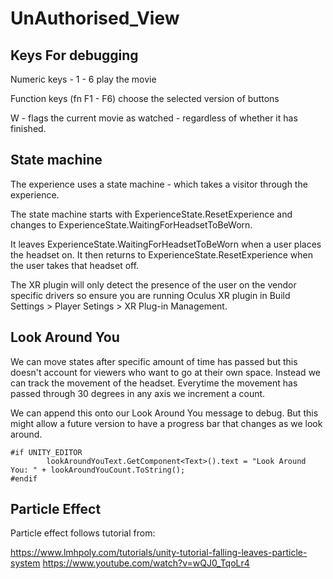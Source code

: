 # UnAuthorised_View



##  Keys For debugging

Numeric keys - 1 - 6 play the movie

Function keys (fn F1 - F6) choose the selected version of buttons

W - flags the current movie as watched - regardless of whether it has finished.



##  State machine

The experience uses a state machine - which takes a visitor through the experience.

The state machine starts with ExperienceState.ResetExperience and changes to ExperienceState.WaitingForHeadsetToBeWorn.

It leaves ExperienceState.WaitingForHeadsetToBeWorn when a user places the headset on. It then returns to ExperienceState.ResetExperience when the user takes that headset off.

The XR plugin will only detect the presence of the user on the vendor specific drivers so ensure you are running Oculus XR plugin in Build Settings > Player Setings > XR Plug-in Management.


## Look Around You

We can move states after specific amount of time has passed but this doesn't account for viewers who want to go at their own space. Instead we can track the movement of the headset. Everytime the movement has passed through 30 degrees in any axis we increment a count.

We can append this onto our Look Around You message to debug. But this might allow a future version to have a progress bar that changes as we look around. 

```
#if UNITY_EDITOR
        lookAroundYouText.GetComponent<Text>().text = "Look Around You: " + lookAroundYouCount.ToString();        
#endif
```

## Particle Effect

Particle effect follows tutorial from:

https://www.lmhpoly.com/tutorials/unity-tutorial-falling-leaves-particle-system
https://www.youtube.com/watch?v=wQJ0_TqoLr4
